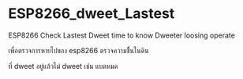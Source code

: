 # ESP8266_dweet_Lastest
ESP8266 Check Lastest Dweet time to know Dweeter loosing operate


เพื่อตรวจการหายไปของ esp8266 ตรวจความชื่้นในดิน 

ที่ dweet อยู่แล้วไม่ dweet เช่น แบตหมด
